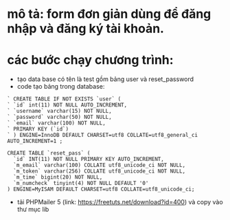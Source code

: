 # mô tả: form đơn giản dùng để đăng nhập và đăng ký tài khoản.
# các bước chạy chương trình:
* tạo data base có tên là test gồm bảng user và reset_password
* code tạo bảng trong database:
```
` CREATE TABLE IF NOT EXISTS `user` (
` `id` int(11) NOT NULL AUTO_INCREMENT,
` `username` varchar(15) NOT NULL,
` `password` varchar(50) NOT NULL,
` `email` varchar(100) NOT NULL,
` PRIMARY KEY (`id`)
` ) ENGINE=InnoDB DEFAULT CHARSET=utf8 COLLATE=utf8_general_ci AUTO_INCREMENT=1 ;

CREATE TABLE `reset_pass` (
  `id` INT(11) NOT NULL PRIMARY KEY AUTO_INCREMENT,
  `m_email` varchar(100) COLLATE utf8_unicode_ci NOT NULL,
  `m_token` varchar(256) COLLATE utf8_unicode_ci NOT NULL,
  `m_time` bigint(20) NOT NULL,
  `m_numcheck` tinyint(4) NOT NULL DEFAULT '0'
) ENGINE=MyISAM DEFAULT CHARSET=utf8 COLLATE=utf8_unicode_ci;
```
* tải PHPMailer 5 (link: <https://freetuts.net/download?id=400>) và copy vào thư mục lib
